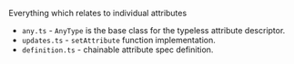 Everything which relates to individual attributes

- `any.ts` - `AnyType` is the base class for the typeless attribute descriptor.
- `updates.ts` - `setAttribute` function implementation.
- `definition.ts` - chainable attribute spec definition.